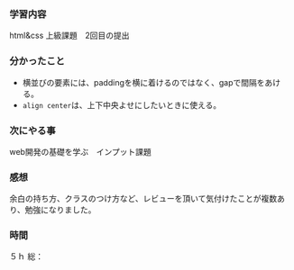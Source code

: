 ### 学習内容
html&css 上級課題　2回目の提出
### 分かったこと
- 横並びの要素には、paddingを横に着けるのではなく、gapで間隔をあける。
- `align center`は、上下中央よせにしたいときに使える。
### 次にやる事
web開発の基礎を学ぶ　インプット課題
### 感想
余白の持ち方、クラスのつけ方など、レビューを頂いて気付けたことが複数あり、勉強になりました。
### 時間
５ｈ
総：
